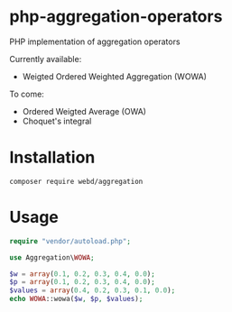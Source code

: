 # php-aggregation-operators

PHP implementation of aggregation operators

Currently available:
- Weigted Ordered Weighted Aggregation (WOWA)

To come:
- Ordered Weigted Average (OWA)
- Choquet's integral

# Installation

```
composer require webd/aggregation
```

# Usage


```php
require "vendor/autoload.php";

use Aggregation\WOWA;

$w = array(0.1, 0.2, 0.3, 0.4, 0.0);
$p = array(0.1, 0.2, 0.3, 0.4, 0.0);
$values = array(0.4, 0.2, 0.3, 0.1, 0.0);
echo WOWA::wowa($w, $p, $values);
```
